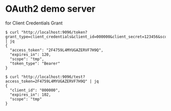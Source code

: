 # OAuth2 demo server

for Client Credentials Grant

```
$ curl "http://localhost:9096/token?grant_type=client_credentials&client_id=000000&client_secret=123456&scope=tmp" | jq
{
  "access_token": "2F4759L4MYUGAZERVF7H9Q",
  "expires_in": 120,
  "scope": "tmp",
  "token_type": "Bearer"
}
```

```
$ curl "http://localhost:9096/test?access_token=2F4759L4MYUGAZERVF7H9Q" | jq
{
  "client_id": "000000",
  "expires_in": 102,
  "scope": "tmp"
}
```

